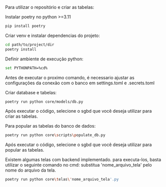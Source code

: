 Para utilizar o repositório e criar as tabelas:

Instalar poetry no python >=3.11
```bash
pip install poetry
```

Criar venv e instalar dependencias do projeto:
```bash
cd path/to/project/dir
poetry install
```

Definir ambiente de execução python:
```bash
set PYTHONPATH=%cd%
```

Antes de executar o proximo comando, é necessario ajustar as configurações da conexão com o banco em settings.toml e .secrets.toml

Criar database e tabelas:
```bash
poetry run python core/models/db.py
```
Após executar o código, selecione o sgbd que você deseja utilizar para criar as tabelas.


Para popular as tabelas do banco de dados:
```bash
poetry run python core\scripts\populate_db.py
```
Após executar o código, selecione o sgbd que você deseja utilizar para popular as tabelas.


Existem algumas telas com backend implementado. para executa-los, basta utilizar o seguinte comando no cmd:
substitua 'nome_arquivo_tela' pelo nome do arquivo da tela.
```bash
poetry run python core\telas\'nome_arquivo_tela'.py
```
